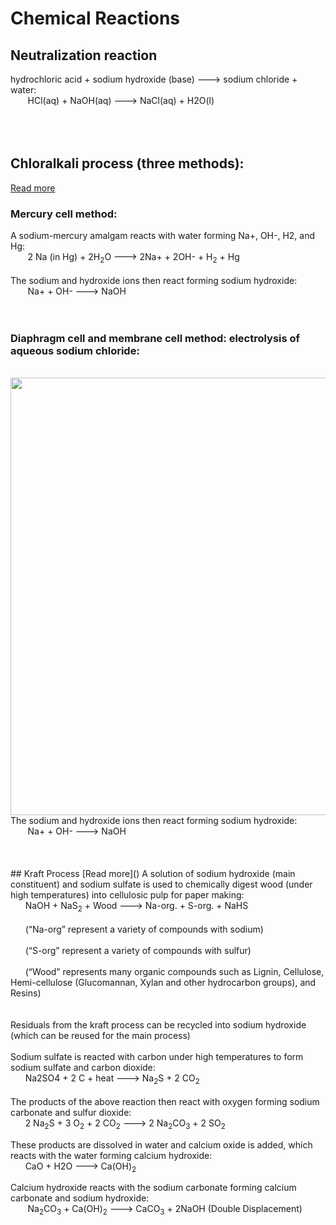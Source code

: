 # Chemical Reactions

## Neutralization reaction

hydrochloric acid + sodium hydroxide (base) ---> sodium chloride + water:<br>
&nbsp;&nbsp;&nbsp;&nbsp;&nbsp;&nbsp; HCl(aq) + NaOH(aq) ---> NaCl(aq) + H2O(l)<br><br>
<br><br>
## Chloralkali process (three methods):<br>
[Read more]()
### Mercury cell method: 
A sodium-mercury amalgam reacts with water forming Na+, OH-, H2, and Hg:<br>
&nbsp;&nbsp;&nbsp;&nbsp;&nbsp;&nbsp; 2 Na (in Hg) + 2H<sub>2</sub>O ---> 2Na+ + 2OH- + H<sub>2</sub> + Hg<br>
<br>The sodium and hydroxide ions then react forming sodium hydroxide:<br>
&nbsp;&nbsp;&nbsp;&nbsp;&nbsp;&nbsp; Na+ + OH- ---> NaOH<br><br>
<br>
### Diaphragm cell and membrane cell method: electrolysis of aqueous sodium chloride:
<br>
<img src="https://samir8000.github.io/NaOH/images/electrolysis.png" width="700"/>
<br>The sodium and hydroxide ions then react forming sodium hydroxide:<br>
&nbsp;&nbsp;&nbsp;&nbsp;&nbsp;&nbsp; Na+ + OH- ---> NaOH<br><br>
<br>
<br>
## Kraft Process
[Read more]()
A solution of sodium hydroxide (main constituent) and sodium sulfate is used to chemically digest wood (under high temperatures) into cellulosic pulp for paper making:<br>
&nbsp;&nbsp;&nbsp;&nbsp;&nbsp;&nbsp;NaOH + NaS<sub>2</sub> + Wood ---> Na-org. + S-org. + NaHS
<br><br>
&nbsp;&nbsp;&nbsp;&nbsp;&nbsp;&nbsp;(“Na-org” represent a variety of compounds with sodium)
<br><br>
&nbsp;&nbsp;&nbsp;&nbsp;&nbsp;&nbsp;(“S-org” represent a variety of compounds with sulfur)
<br><br>
&nbsp;&nbsp;&nbsp;&nbsp;&nbsp;&nbsp;(“Wood” represents many organic compounds such as Lignin, Cellulose, Hemi-cellulose (Glucomannan, Xylan and other hydrocarbon groups), and Resins)
<br><br><br>
Residuals from the kraft process can be recycled into sodium hydroxide (which can be reused for the main process)<br>
<br>
Sodium sulfate is reacted with carbon under high temperatures to form sodium sulfate and carbon dioxide:<br>
&nbsp;&nbsp;&nbsp;&nbsp;&nbsp;&nbsp;Na2SO4 + 2 C + heat ---> Na<sub>2</sub>S + 2 CO<sub>2</sub><br>
<br>	
The products of the above reaction then react with oxygen forming sodium carbonate and sulfur 
dioxide:<br>
&nbsp;&nbsp;&nbsp;&nbsp;&nbsp;&nbsp;2 Na<sub>2</sub>S + 3 O<sub>2</sub> + 2 CO<sub>2</sub> ---> 2 Na<sub>2</sub>CO<sub>3</sub> + 2 SO<sub>2</sub><br>
	
These products are dissolved in water and calcium oxide is added, which reacts with the water 
forming calcium hydroxide:<br>
&nbsp;&nbsp;&nbsp;&nbsp;&nbsp;&nbsp;CaO + H2O ---> Ca(OH)<sub>2</sub><br>

Calcium hydroxide reacts with the sodium carbonate forming calcium carbonate and sodium 
hydroxide:<br>
&nbsp;&nbsp;&nbsp;&nbsp;&nbsp;&nbsp; Na<sub>2</sub>CO<sub>3</sub> + Ca(OH)<sub>2</sub> ---> CaCO<sub>3</sub> + 2NaOH (Double Displacement)

